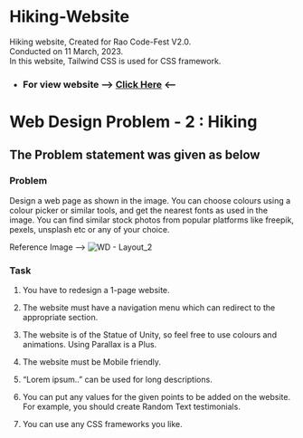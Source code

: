 # Hiking-Website
Hiking website, Created for Rao Code-Fest V2.0. </br> Conducted on 11 March, 2023. </br> In this website, Tailwind CSS is used for CSS framework.

* ### For view website --> [Click Here](https://krish-panchani.github.io/Hiking-Website/ "The Wallet Bank") <--

# Web Design Problem - 2 : Hiking


## The Problem statement was given as below

### Problem
Design a web page as shown in the image. You can choose colours using a colour picker or similar tools, and get the nearest fonts as used in the image. You can find similar stock photos from popular platforms like freepik, pexels, unsplash etc or any of your choice.

Reference Image -->
![WD - Layout_2](https://user-images.githubusercontent.com/74005086/226108444-9c986fcf-70c8-4c41-9f39-0430721eb53a.jpg)


### Task

1. You have to redesign a 1-page website.

2. The website must have a navigation menu which can redirect to the appropriate section. 

3. The website is of the Statue of Unity, so feel free to use colours and animations. Using Parallax is a Plus.

4. The website must be Mobile friendly.

5. “Lorem ipsum..” can be used for long descriptions.

6. You can put any values for the given points to be added on the website. For example, you should create Random Text testimonials.

7. You can use any CSS frameworks you like.

